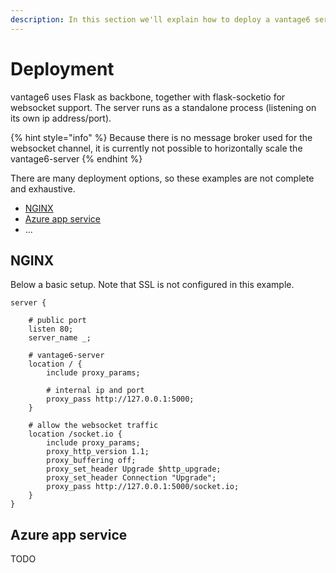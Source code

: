```yaml
---
description: In this section we'll explain how to deploy a vantage6 server.
---
```


# Deployment

vantage6 uses Flask as backbone, together with flask-socketio for websocket support. The server runs as a standalone process (listening on its own ip address/port).

{% hint style="info" %}
Because there is no message broker used for the websocket channel, it is currently not possible to horizontally scale the vantage6-server
{% endhint %}

There are many deployment options, so these examples are not complete and exhaustive.

* [NGINX](deployment.md#nginx)
* [Azure app service](deployment.md#undefined)
* ...

## NGINX

Below a basic setup. Note that SSL is not configured in this example.

```nginx
server {
    
    # public port 
    listen 80;
    server_name _;

    # vantage6-server 
    location / {
        include proxy_params;
        
        # internal ip and port 
        proxy_pass http://127.0.0.1:5000;
    }
    
    # allow the websocket traffic
    location /socket.io {
        include proxy_params;
        proxy_http_version 1.1;
        proxy_buffering off;
        proxy_set_header Upgrade $http_upgrade;
        proxy_set_header Connection "Upgrade";
        proxy_pass http://127.0.0.1:5000/socket.io;
    }
}
```

## Azure app service&#x20;

TODO


